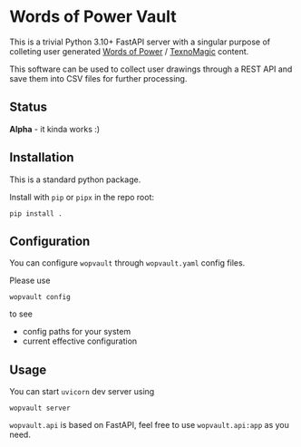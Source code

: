 # Words of Power Vault

This is a trivial Python 3.10+ FastAPI server with a singular purpose of
colleting user generated [Words of Power] / [TexnoMagic] content.

This software can be used to collect user drawings through a REST API and save
them into CSV files for further processing.


## Status

**Alpha** - it kinda works :)


## Installation

This is a standard python package.

Install with `pip` or `pipx` in the repo root:

    pip install .


## Configuration

You can configure `wopvault` through `wopvault.yaml` config files.

Please use

    wopvault config

to see

- config paths for your system
- current effective configuration


## Usage

You can start `uvicorn` dev server using

    wopvault server

`wopvault.api` is based on FastAPI,
feel free to use `wopvault.api:app` as you need.


[Words of Power]: https://texnoforge.dev/words-of-power/
[TexnoMagic]: https://texnoforge.github.io/texnomagic/
